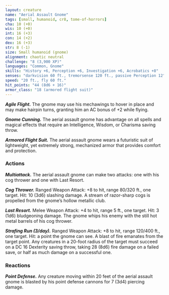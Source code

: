```yaml
---
layout: creature
name: "Aerial Assault Gnome"
tags: [small, humanoid, cr8, tome-of-horrors]
cha: 10 (+0)
wis: 10 (+0)
int: 16 (+3)
con: 14 (+2)
dex: 16 (+3)
str: 8 (-1)
size: Small humanoid (gnome)
alignment: chaotic neutral
challenge: "8 (3,900 XP)"
languages: "Common, Gnome"
skills: "History +6, Perception +6, Investigation +6, Acrobatics +8"
senses: "darkvision 60 ft., tremorsense 120 ft., passive Perception 12"
speed: "20 ft., fly 60 ft."
hit_points: "44 (8d6 + 16)"
armor_class: "18 (armored flight suit)"
---
```


***Agile Flight.*** The gnome may use his mechawings to hover in place and may make hairpin turns, granting him an AC bonus of +2 while flying.

***Gnome Cunning.*** The aerial assault gnome has advantage on all spells and magical effects that require an Intelligence, Wisdom, or Charisma saving throw.

***Armored Flight Suit.*** The aerial assault gnome wears a futuristic suit of lightweight, yet extremely strong, mechanized armor that provides comfort and protection.

### Actions

***Multiattack.*** The aerial assault gnome can make two attacks: one with his cog thrower and one with Last Resort.

***Cog Thrower.*** Ranged Weapon Attack: +8 to hit, range 80/320 ft., one target. Hit: 10 (3d6) slashing damage. A stream of razor-sharp cogs is propelled from the gnome’s hollow metallic club.

***Last Resort.*** Melee Weapon Attack: +4 to hit, range 5 ft., one target.
Hit: 3 (1d6) bludgeoning damage. The gnome whips his enemy with the still hot metal barrels of his cog thrower.

***Strafing Run (3/day).*** Ranged Weapon Attack: +8 to hit, range 120/400 ft., one target. Hit: a point the gnome can see. A blast of fire emanates from the target point. Any creatures in a 20-foot radius of the target must succeed on a DC 16 Dexterity saving throw, taking 28 (8d6) fire damage
on a failed save, or half as much damage on a successful one.

### Reactions

***Point Defense.*** Any creature moving within 20 feet of the aerial assault gnome is blasted by his point defense cannons for 7 (3d4) piercing damage.
